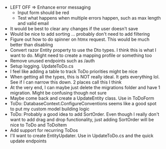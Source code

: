 * LEFT OFF => Enhance error messaging
	* Input form should be red
	* Test what happens when multiple errors happen, such as max length and valid email
* It would be best to clear any changes if the user doesn't save
* Would be nice to add sorting ... probably don't need to add filtering
* Figure out how to do spinner on htmx request. This would be much better than disabling
* Convert razor Entity property to use the Dto types. I think this is what I want to do. Might need to create a mapping profile or something too
* Remove unused endpoints such as /auth
* Setup logging. UpdateToDo.cs
* I feel like adding a table to track ToDo priorities might be nice
* When getting all the types, this is NOT really ideal. It gets everything lol. See if I can narrow this down. 2 places call this I think
* At the very end, I can maybe just delete the migrations folder and have 1 migration. Might be confusing though not sure
* Maybe come back and create a UpdateEntity class. Use in ToDoForm
* ToDo: DatabaseContext.ConfigureConventions seems like a good spot to put my custom model building logic
* ToDo: Probably a good idea to add SortOrder. Even though I really don't want to add drag and drop functionality, just adding SortOrder will be nice to ToDo and ToDoItem
* Add support for recurring ToDos
* I'll want to create EntityUpdater. Use in UpdateToDo.cs and the quick update endpoints